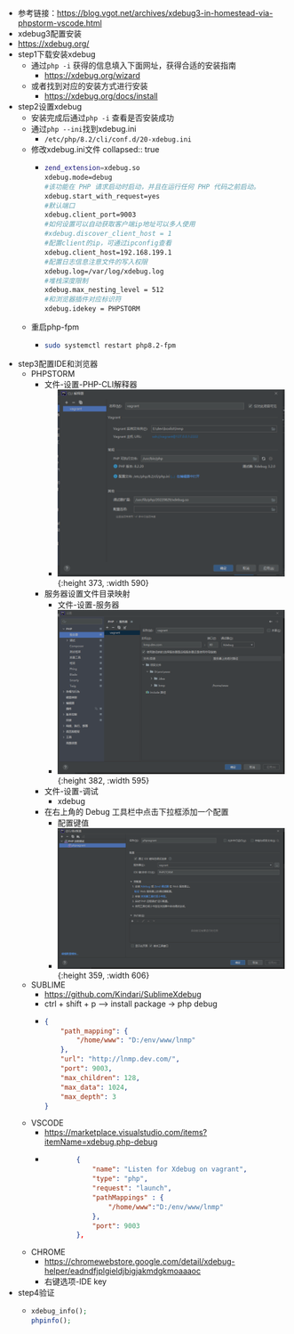 - 参考链接：https://blog.vgot.net/archives/xdebug3-in-homestead-via-phpstorm-vscode.html
- xdebug3配置安装
- https://xdebug.org/
- step1下载安装xdebug
	- 通过`php -i` 获得的信息填入下面网址，获得合适的安装指南
		- https://xdebug.org/wizard
	- 或者找到对应的安装方式进行安装
		- https://xdebug.org/docs/install
- step2设置xdebug
	- 安装完成后通过`php -i` 查看是否安装成功
	- 通过`php --ini`找到xdebug.ini
		- `/etc/php/8.2/cli/conf.d/20-xdebug.ini`
	- 修改xdebug.ini文件
	  collapsed:: true
		- ```bash
		  zend_extension=xdebug.so
		  xdebug.mode=debug
		  #该功能在 PHP 请求启动时启动，并且在运行任何 PHP 代码之前启动。
		  xdebug.start_with_request=yes
		  #默认端口
		  xdebug.client_port=9003
		  #如何设置可以自动获取客户端ip地址可以多人使用
		  #xdebug.discover_client_host = 1
		  #配置client的ip，可通过ipconfig查看
		  xdebug.client_host=192.168.199.1
		  #配置日志信息注意文件的写入权限
		  xdebug.log=/var/log/xdebug.log
		  #堆栈深度限制
		  xdebug.max_nesting_level = 512
		  #和浏览器插件对应标识符
		  xdebug.idekey = PHPSTORM
		  ```
	- 重启php-fpm
		- ```bash
		  sudo systemctl restart php8.2-fpm
		  ```
- step3配置IDE和浏览器
	- PHPSTORM
		- 文件-设置-PHP-CLI解释器
			- ![image.png](../assets/image_1730775619327_0.png){:height 373, :width 590}
		- 服务器设置文件目录映射
			- 文件-设置-服务器
			- ![image.png](../assets/image_1730775688370_0.png){:height 382, :width 595}
		- 文件-设置-调试
			- xdebug
		- 在右上角的 Debug 工具栏中点击下拉框添加一个配置
			- 配置键值
			- ![image.png](../assets/image_1730775829856_0.png){:height 359, :width 606}
	- SUBLIME
		- https://github.com/Kindari/SublimeXdebug
		- ctrl + shift + p  —> install package -> php debug
		- ```json
		  {
		      "path_mapping": {
		          "/home/www": "D:/env/www/lnmp"
		      },
		      "url": "http://lnmp.dev.com/",
		      "port": 9003,
		      "max_children": 128,
		      "max_data": 1024,
		      "max_depth": 3
		  }
		  ```
	- VSCODE
		- https://marketplace.visualstudio.com/items?itemName=xdebug.php-debug
		- ```json
		          {
		              "name": "Listen for Xdebug on vagrant",
		              "type": "php",
		              "request": "launch",
		              "pathMappings" : {
		                  "/home/www":"D:/env/www/lnmp"
		              },
		              "port": 9003
		          },
		  ```
	- CHROME
		- https://chromewebstore.google.com/detail/xdebug-helper/eadndfjplgieldjbigjakmdgkmoaaaoc
		- 右键选项-IDE key
- step4验证
	- ```php
	  xdebug_info();
	  phpinfo();
	  ```